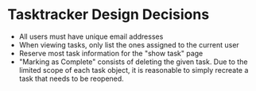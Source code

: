# Tasktracker Design Decisions

- All users must have unique email addresses
- When viewing tasks, only list the ones assigned to the current user
- Reserve most task information for the "show task" page
- "Marking as Complete" consists of deleting the given task.
  Due to the limited scope of each task object, it is reasonable to simply recreate a task that needs to be reopened.
